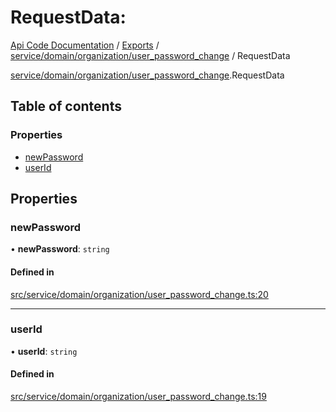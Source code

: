 # RequestData: 
 
[Api Code Documentation](../README.md) / [Exports](../modules.md) / [service/domain/organization/user\_password\_change](../modules/service_domain_organization_user_password_change.md) / RequestData

[service/domain/organization/user_password_change](../modules/service_domain_organization_user_password_change.md).RequestData

## Table of contents

### Properties

- [newPassword](service_domain_organization_user_password_change.RequestData.md#newpassword)
- [userId](service_domain_organization_user_password_change.RequestData.md#userid)

## Properties

### newPassword

• **newPassword**: `string`

#### Defined in

[src/service/domain/organization/user_password_change.ts:20](https://github.com/openkfw/TruBudget/blob/f6ee764/api/src/service/domain/organization/user_password_change.ts#L20)

___

### userId

• **userId**: `string`

#### Defined in

[src/service/domain/organization/user_password_change.ts:19](https://github.com/openkfw/TruBudget/blob/f6ee764/api/src/service/domain/organization/user_password_change.ts#L19)

